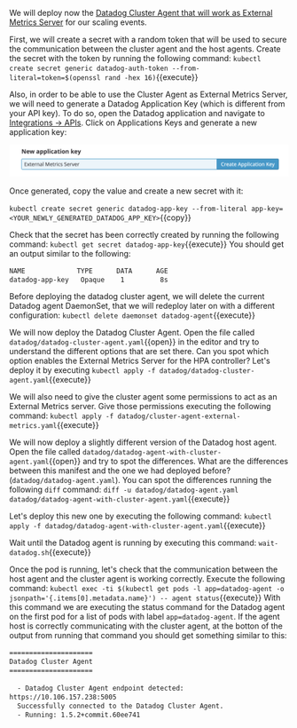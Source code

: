 We will deploy now the [Datadog Cluster Agent that will work as External Metrics Server](https://docs.datadoghq.com/agent/cluster_agent/external_metrics/) for our scaling events.

First, we will create a secret with a random token that will be used to secure the communication between the cluster agent and the host agents. Create the secret with the token by running the following command: `kubectl create secret generic datadog-auth-token --from-literal=token=$(openssl rand -hex 16)`{{execute}}

Also, in order to be able to use the Cluster Agent as External Metrics Server, we will need to generate a Datadog Application Key (which is different from your API key). To do so, open the Datadog application and navigate to [Integrations -> APIs](https://app.datadoghq.com/account/settings#api). Click on Applications Keys and generate a new application key:

![Screenshot of App Key](./assets/app_key.png)

Once generated, copy the value and create a new secret with it:

`kubectl create secret generic datadog-app-key --from-literal app-key=<YOUR_NEWLY_GENERATED_DATADOG_APP_KEY>`{{copy}}

Check that the secret has been correctly created by running the following command: `kubectl get secret datadog-app-key`{{execute}} You should get an output similar to the following:

```
NAME             TYPE      DATA      AGE
datadog-app-key   Opaque    1         8s
```

Before deploying the datadog cluster agent, we will delete the current Datadog agent DaemonSet, that we will redeploy later on with a different configuration: `kubectl delete daemonset datadog-agent`{{execute}}

We will now deploy the Datadog Cluster Agent. Open the file called `datadog/datadog-cluster-agent.yaml`{{open}} in the editor and try to understand the different options that are set there. Can you spot which option enables the External Metrics Server for the HPA controller? Let's deploy it by executing `kubectl apply -f datadog/datadog-cluster-agent.yaml`{{execute}}

We will also need to give the cluster agent some permissions to act as an External Metrics server. Give those permissions executing the following command: `kubectl apply -f datadog/cluster-agent-external-metrics.yaml`{{execute}}

We will now deploy a slightly different version of the Datadog host agent. Open the file called `datadog/datadog-agent-with-cluster-agent.yaml`{{open}} and try to spot the differences. What are the differences between this manifest and the one we had deployed before? (`datadog/datadog-agent.yaml`). You can spot the differences running the following `diff` command: `diff -u datadog/datadog-agent.yaml datadog/datadog-agent-with-cluster-agent.yaml`{{execute}}

Let's deploy this new one by executing the following command: `kubectl apply -f datadog/datadog-agent-with-cluster-agent.yaml`{{execute}}

Wait until the Datadog agent is running by executing this command: `wait-datadog.sh`{{execute}}

Once the pod is running, let's check that the communication between the host agent and the cluster agent is working correctly. Execute the following command: `kubectl exec -ti $(kubectl get pods -l app=datadog-agent -o jsonpath='{.items[0].metadata.name}') -- agent status`{{execute}} With this command we are executing the status command for the Datadog agent on the first pod for a list of pods with label `app=datadog-agent`. If the agent host is correctly communicating with the cluster agent, at the botton of the output from running that command you should get something similar to this:

```
=====================
Datadog Cluster Agent
=====================

  - Datadog Cluster Agent endpoint detected: https://10.106.157.238:5005
  Successfully connected to the Datadog Cluster Agent.
  - Running: 1.5.2+commit.60ee741
```
